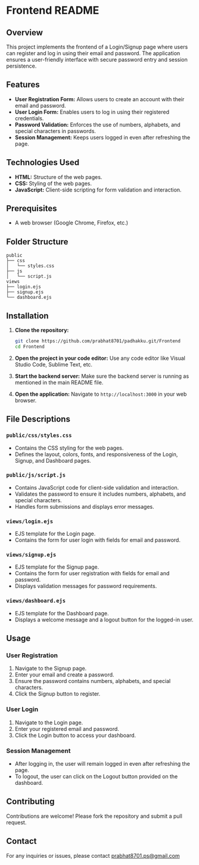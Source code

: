 # Frontend README

## Overview

This project implements the frontend of a Login/Signup page where users can register and log in using their email and password. The application ensures a user-friendly interface with secure password entry and session persistence. 

## Features

- **User Registration Form:** Allows users to create an account with their email and password.
- **User Login Form:** Enables users to log in using their registered credentials.
- **Password Validation:** Enforces the use of numbers, alphabets, and special characters in passwords.
- **Session Management:** Keeps users logged in even after refreshing the page.

## Technologies Used

- **HTML:** Structure of the web pages.
- **CSS:** Styling of the web pages.
- **JavaScript:** Client-side scripting for form validation and interaction.

## Prerequisites

- A web browser (Google Chrome, Firefox, etc.)

## Folder Structure

```
public
├── css
│   └── styles.css
├── js
│   └── script.js
views
├── login.ejs
├── signup.ejs
└── dashboard.ejs
```

## Installation

1. **Clone the repository:**
    ```bash
    git clone https://github.com/prabhat8701/padhakku.git/Frontend
    cd Frontend
    ```

2. **Open the project in your code editor:**
    Use any code editor like Visual Studio Code, Sublime Text, etc.

3. **Start the backend server:**
    Make sure the backend server is running as mentioned in the main README file.

4. **Open the application:**
    Navigate to `http://localhost:3000` in your web browser.

## File Descriptions

### `public/css/styles.css`

- Contains the CSS styling for the web pages.
- Defines the layout, colors, fonts, and responsiveness of the Login, Signup, and Dashboard pages.

### `public/js/script.js`

- Contains JavaScript code for client-side validation and interaction.
- Validates the password to ensure it includes numbers, alphabets, and special characters.
- Handles form submissions and displays error messages.

### `views/login.ejs`

- EJS template for the Login page.
- Contains the form for user login with fields for email and password.

### `views/signup.ejs`

- EJS template for the Signup page.
- Contains the form for user registration with fields for email and password.
- Displays validation messages for password requirements.

### `views/dashboard.ejs`

- EJS template for the Dashboard page.
- Displays a welcome message and a logout button for the logged-in user.

## Usage

### User Registration

1. Navigate to the Signup page.
2. Enter your email and create a password.
3. Ensure the password contains numbers, alphabets, and special characters.
4. Click the Signup button to register.

### User Login

1. Navigate to the Login page.
2. Enter your registered email and password.
3. Click the Login button to access your dashboard.

### Session Management

- After logging in, the user will remain logged in even after refreshing the page.
- To logout, the user can click on the Logout button provided on the dashboard.

## Contributing

Contributions are welcome! Please fork the repository and submit a pull request.


## Contact

For any inquiries or issues, please contact prabhat8701.ps@gmail.com
